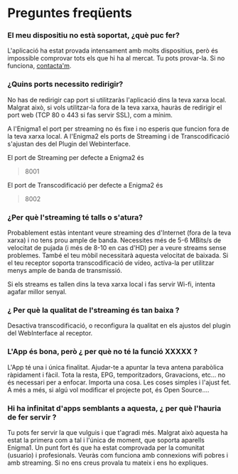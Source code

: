 # Preguntes freqüents
### El meu dispositiu no està soportat, ¿què puc fer?
L'aplicació ha estat provada intensament amb molts dispositius, però és impossible comprovar tots els que hi ha al mercat. Tu pots provar-la. Si no funciona, [contacta'm](mailto:development@krkadoni.com).
### ¿Quins ports necessito redirigir? 
No has de redirigir cap port si utilitzaràs l'aplicació dins la teva xarxa local. Malgrat això, si vols utilitzar-la fora de la teva xarxa, hauràs de redirigir el port web (TCP 80 o 443 si fas servir SSL), com a mínim.

A l'Enigma1 el port per streaming no és fixe i no esperis que funcion fora de la teva xarxa local.
A l'Enigma2 els ports de Streaming i de Transcodificació s'ajustan des del Plugin del Webinterface.

El port de Streaming per defecte a Enigma2 és

>8001


El port de Transcodificació per defecte a Enigma2 és 
>8002

### ¿Per què l'streaming té talls o s'atura?
Probablement estàs intentant veure streaming des d'Internet (fora de la teva xarxa) i no tens prou ample de banda. Necessites més de 5-6 MBits/s de velocitat de pujada (i més de 8-10 en cas d'HD) per a veure streams sense problemes. També el teu mòbil necessitarà aquesta velocitat de baixada. Si el teu receptor soporta transcodificació de vídeo, actíva-la per utilitzar menys ample de banda de transmissió.

Si els streams es tallen dins la teva xarxa local i fas servir Wi-fi, intenta agafar millor senyal.

### ¿ Per què la qualitat de l'streaming és tan baixa ?
Desactiva transcodificació, o reconfigura la qualitat en els ajustos del plugin del WebInterface al receptor. 

### L'App és bona, però ¿ per què no té la funció XXXXX ?
L'App té una i única finalitat. Ajudar-te a apuntar la teva antena parabòlica ràpidament i fàcil. Tota la resta, EPG, temporitzadors, Gravacions, etc... no és necessari per a enfocar. Importa una cosa. Les coses simples i l'ajust fet. A més a més, si algú vol modificar el projecte pot, és Open Source....

### Hi ha infinitat d'apps semblants a aquesta, ¿ per què l'hauria de fer servir ?
Tu pots fer servir la que vulguis i que t'agradi més. Malgrat això aquesta ha estat la primera com a tal i l'única de moment, que soporta aparells Enigma1. Un punt fort és que ha estat comprovada per la comunitat (usuario) i profesionals. Veuràs com funciona amb connexions wifi pobres i amb streaming. Si no ens creus provala tu mateix i ens ho expliques.
